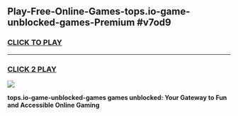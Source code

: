 
## Play-Free-Online-Games-tops.io-game-unblocked-games-Premium #v7od9
<h3>
<a href="https://premium.freeplayer.one?title=tops.io-game-unblocked-games&ref=8M">CLICK TO PLAY</a></h3>
<hr>

<h3>
<a href="https://premium.freeplayer.one?title=tops.io-game-unblocked-games&ref=8M">CLICK 2 PLAY</a>
  
</h3>

<a href="https://premium.freeplayer.one?title=tops.io-game-unblocked-games&ref=8M"><img src="https://clearcache.store/games.png"></a>


**tops.io-game-unblocked-games games unblocked: Your Gateway to Fun and Accessible Online Gaming**
